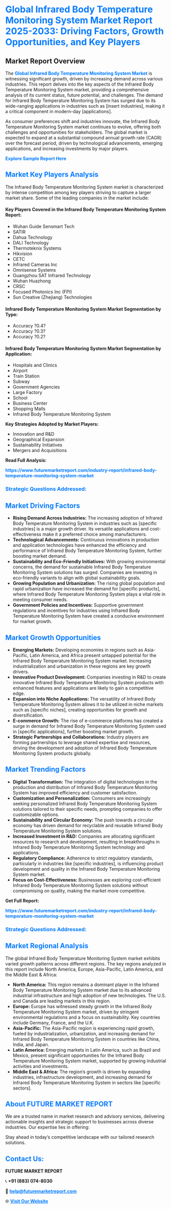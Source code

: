 <h1 style="color: #007BFF;">Global Infrared Body Temperature Monitoring System Market Report 2025-2033: Driving Factors, Growth Opportunities, and Key Players</h1>

<section id="overview">
<h2>Market Report Overview</h2>
<p>The <a href="https://www.futuremarketreport.com/industry-report/infrared-body-temperature-monitoring-system-market" style="color: #007BFF; text-decoration: none;"><strong>Global Infrared Body Temperature Monitoring System Market</strong></a> is witnessing significant growth, driven by increasing demand across various industries. This report delves into the key aspects of the Infrared Body Temperature Monitoring System market, providing a comprehensive analysis of its current status, future potential, and challenges. The demand for Infrared Body Temperature Monitoring System has surged due to its wide-ranging applications in industries such as [insert industries], making it a critical component in modern-day [applications].</p>
<p>As consumer preferences shift and industries innovate, the Infrared Body Temperature Monitoring System market continues to evolve, offering both challenges and opportunities for stakeholders. The global market is expected to expand at a substantial compound annual growth rate (CAGR) over the forecast period, driven by technological advancements, emerging applications, and increasing investments by major players.</p>
</section>

<section id="overview">
<p><a href="https://www.futuremarketreport.com/request-sample/reportId=128048" style="color: #007BFF; text-decoration: none;"><strong>Explore Sample Report Here</strong></a></p>
</section>

<section id="key-players">
<h2 style="color: #007BFF;">Market Key Players Analysis</h2>
<p>The Infrared Body Temperature Monitoring System market is characterized by intense competition among key players striving to capture a larger market share. Some of the leading companies in the market include:</p>
<h4>Key Players Covered in the Infrared Body Temperature Monitoring System Report:</h4>
<ul><li>Wuhan Guide Sensmart Tech</li><li>SATIR</li><li>Dahua Technology</li><li>DALI Technology</li><li>Thermoteknix Systems</li><li>Hikvision</li><li>CETC</li><li>Infrared Cameras Inc</li><li>Omnisense Systems</li><li>Guangzhou SAT Infrared Technology</li><li>Wuhan Huazhong</li><li>CRSC</li><li>Focused Photonics Inc (FPI)</li><li>Sun Creative (Zhejiang) Technologies</li></ul>
<h4>Infrared Body Temperature Monitoring System Market Segmentation by Type:</h4>
<ul><li>Accuracy ?0.4?</li><li>Accuracy ?0.3?</li><li>Accuracy ?0.2?</li></ul>

<h4>Infrared Body Temperature Monitoring System Market Segmentation by Application:</h4>
<ul><li>Hospitals and Clinics</li><li>Airport</li><li>Train Station</li><li>Subway</li><li>Government Agencies</li><li>Large Factory</li><li>School</li><li>Business Center</li><li>Shopping Malls</li><li>Infrared Body Temperature Monitoring System</li></ul>
<p><strong>Key Strategies Adopted by Market Players:</strong></p>
<ul>
<li>Innovation and R&D</li>
<li>Geographical Expansion</li>
<li>Sustainability Initiatives</li>
<li>Mergers and Acquisitions</li>
</ul>
</section>

<section>
<p><strong>Read Full Analysis: </strong></p><a href="https://www.futuremarketreport.com/industry-report/infrared-body-temperature-monitoring-system-market" style="color: #007BFF; text-decoration: none;"><strong>https://www.futuremarketreport.com/industry-report/infrared-body-temperature-monitoring-system-market</strong></a>
<h3 style="color: #007BFF;">Strategic Questions Addressed:</h3>
</section>

<section id="driving-factors">
<h2 style="color: #007BFF;">Market Driving Factors</h2>
<ul>
<li><strong>Rising Demand Across Industries:</strong> The increasing adoption of Infrared Body Temperature Monitoring System in industries such as [specific industries] is a major growth driver. Its versatile applications and cost-effectiveness make it a preferred choice among manufacturers.</li>
<li><strong>Technological Advancements:</strong> Continuous innovations in production and application technologies have enhanced the efficiency and performance of Infrared Body Temperature Monitoring System, further boosting market demand.</li>
<li><strong>Sustainability and Eco-Friendly Initiatives:</strong> With growing environmental concerns, the demand for sustainable Infrared Body Temperature Monitoring System solutions has surged. Companies are investing in eco-friendly variants to align with global sustainability goals.</li>
<li><strong>Growing Population and Urbanization:</strong> The rising global population and rapid urbanization have increased the demand for [specific products], where Infrared Body Temperature Monitoring System plays a vital role in meeting consumer needs.</li>
<li><strong>Government Policies and Incentives:</strong> Supportive government regulations and incentives for industries using Infrared Body Temperature Monitoring System have created a conducive environment for market growth.</li>
</ul>
</section>

<section id="growth-opportunities">
<h2 style="color: #007BFF;">Market Growth Opportunities</h2>
<ul>
<li><strong>Emerging Markets:</strong> Developing economies in regions such as Asia-Pacific, Latin America, and Africa present untapped potential for the Infrared Body Temperature Monitoring System market. Increasing industrialization and urbanization in these regions are key growth drivers.</li>
<li><strong>Innovative Product Development:</strong> Companies investing in R&D to create innovative Infrared Body Temperature Monitoring System products with enhanced features and applications are likely to gain a competitive edge.</li>
<li><strong>Expansion into Niche Applications:</strong> The versatility of Infrared Body Temperature Monitoring System allows it to be utilized in niche markets such as [specific niches], creating opportunities for growth and diversification.</li>
<li><strong>E-commerce Growth:</strong> The rise of e-commerce platforms has created a surge in demand for Infrared Body Temperature Monitoring System used in [specific applications], further boosting market growth.</li>
<li><strong>Strategic Partnerships and Collaborations:</strong> Industry players are forming partnerships to leverage shared expertise and resources, driving the development and adoption of Infrared Body Temperature Monitoring System products globally.</li>
</ul>
</section>

<section id="trending-factors">
<h2 style="color: #007BFF;">Market Trending Factors</h2>
<ul>
<li><strong>Digital Transformation:</strong> The integration of digital technologies in the production and distribution of Infrared Body Temperature Monitoring System has improved efficiency and customer satisfaction.</li>
<li><strong>Customization and Personalization:</strong> Consumers are increasingly seeking personalized Infrared Body Temperature Monitoring System solutions tailored to their specific needs, prompting companies to offer customizable options.</li>
<li><strong>Sustainability and Circular Economy:</strong> The push towards a circular economy has driven demand for recyclable and reusable Infrared Body Temperature Monitoring System solutions.</li>
<li><strong>Increased Investment in R&D:</strong> Companies are allocating significant resources to research and development, resulting in breakthroughs in Infrared Body Temperature Monitoring System technology and applications.</li>
<li><strong>Regulatory Compliance:</strong> Adherence to strict regulatory standards, particularly in industries like [specific industries], is influencing product development and quality in the Infrared Body Temperature Monitoring System market.</li>
<li><strong>Focus on Cost-Effectiveness:</strong> Businesses are exploring cost-efficient Infrared Body Temperature Monitoring System solutions without compromising on quality, making the market more competitive.</li>
</ul>
</section>

<section>
<p><strong>Get Full Report: </strong></p><a href="https://www.futuremarketreport.com/industry-report/infrared-body-temperature-monitoring-system-market" style="color: #007BFF; text-decoration: none;"><strong>https://www.futuremarketreport.com/industry-report/infrared-body-temperature-monitoring-system-market</strong></a>
<h3 style="color: #007BFF;">Strategic Questions Addressed:</h3>
</section>


<section id="regional-analysis">
<h2 style="color: #007BFF;">Market Regional Analysis</h2>
<p>The global Infrared Body Temperature Monitoring System market exhibits varied growth patterns across different regions. The key regions analyzed in this report include North America, Europe, Asia-Pacific, Latin America, and the Middle East & Africa:</p>
<ul>
<li><strong>North America:</strong> This region remains a dominant player in the Infrared Body Temperature Monitoring System market due to its advanced industrial infrastructure and high adoption of new technologies. The U.S. and Canada are leading markets in this region.</li>
<li><strong>Europe:</strong> Europe has witnessed steady growth in the Infrared Body Temperature Monitoring System market, driven by stringent environmental regulations and a focus on sustainability. Key countries include Germany, France, and the U.K.</li>
<li><strong>Asia-Pacific:</strong> The Asia-Pacific region is experiencing rapid growth, fueled by industrialization, urbanization, and increasing demand for Infrared Body Temperature Monitoring System in countries like China, India, and Japan.</li>
<li><strong>Latin America:</strong> Emerging markets in Latin America, such as Brazil and Mexico, present significant opportunities for the Infrared Body Temperature Monitoring System market, supported by growing industrial activities and investments.</li>
<li><strong>Middle East & Africa:</strong> The region’s growth is driven by expanding industries, infrastructure development, and increasing demand for Infrared Body Temperature Monitoring System in sectors like [specific sectors].</li>
</ul>
</section>

<footer>
<h2 style="color: #007BFF;">About FUTURE MARKET REPORT</h2>
<p>We are a trusted name in market research and advisory services, delivering actionable insights and strategic support to businesses across diverse industries. Our expertise lies in offering:</p>

<p>Stay ahead in today’s competitive landscape with our tailored research solutions.</p>

<h2 style="color: #007BFF;">Contact Us:</h2>
<p><strong>FUTURE MARKET REPORT</strong></p>
<p>📞 <strong>+91 (883) 074-8030</strong></p>
<p>📧 <strong><a href="mailto:help@futuremarketreport.com" style="color: #007BFF;">help@futuremarketreport.com</a></strong></p>
<p>🌐 <strong><a href="https://www.futuremarketreport.com/" style="color: #007BFF;">Visit Our Website</a></strong></p>
</footer>